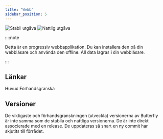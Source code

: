 ```yaml
---
title: "Webb"
sidebar_position: 5
---
```


![Stabil utgåva](https://img.shields.io/badge/dynamic/yaml?color=c4840d&label=Stable&query=%24.version&url=https%3A%2F%2Fraw.githubusercontent.com%2FLinwoodDev%2Fbutterfly%2Fstable%2Fapp%2Fpubspec.yaml&style=for-the-badge) ![Nattlig utgåva](https://img.shields.io/badge/dynamic/yaml?color=f7d28c&label=Nightly&query=%24.version&url=https%3A%2F%2Fraw.githubusercontent.com%2FLinwoodDev%2Fbutterfly%2Fnightly%2Fapp%2Fpubspec.yaml&style=for-the-badge)

::::note

Detta är en progressiv webbapplikation. Du kan installera den på din webbläsare och använda den offline. All data lagras i din webbläsare.

:::


## Länkar

<div className="row margin-bottom--lg padding--sm">
<Link className="button button--outline button--info button--lg margin--sm" href="https://web.butterfly.linwood.dev">
  Huvud
</Link>
<Link className="button button--outline button--danger button--lg margin--sm" href="https://preview.web.butterfly.linwood.dev">
  Förhandsgranska
</Link>
</div>

## Versioner

De viktigaste och förhandsgranskningen (utveckla) versionerna av Butterfly är inte samma som de stabila och nattliga versionerna. De är inte direkt associerade med en release. De uppdateras så snart en ny commit har skjutits till förrådet.
